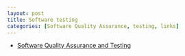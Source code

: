 ```yaml
---
layout: post
title: Software testing
categories: [Software Quality Assurance, testing, links]
---
```


- [Software Quality Assurance and Testing](http://sqa.stackexchange.com/)

